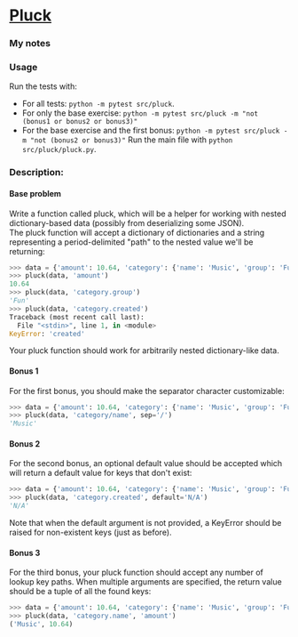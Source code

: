 # [Pluck](https://www.pythonmorsels.com/exercises/4932f67db2734adda695d20e4441c249)

### My notes


### Usage
Run the tests with:
- For all tests: `python -m pytest src/pluck`.
- For only the base exercise: `python -m pytest src/pluck -m "not (bonus1 or bonus2 or bonus3)"`
- For the base exercise and the first bonus: `python -m pytest src/pluck -m "not (bonus2 or bonus3)"`
Run the main file with `python src/pluck/pluck.py`.

### Description:
#### Base problem
Write a function called pluck, which will be a helper for working with nested dictionary-based data (possibly from deserializing some JSON).\
The pluck function will accept a dictionary of dictionaries and a string representing a period-delimited "path" to the nested value we'll be returning:

```python
>>> data = {'amount': 10.64, 'category': {'name': 'Music', 'group': 'Fun'}}
>>> pluck(data, 'amount')
10.64
>>> pluck(data, 'category.group')
'Fun'
>>> pluck(data, 'category.created')
Traceback (most recent call last):
  File "<stdin>", line 1, in <module>
KeyError: 'created'
```
Your pluck function should work for arbitrarily nested dictionary-like data.

#### Bonus 1
For the first bonus, you should make the separator character customizable:

```python
>>> data = {'amount': 10.64, 'category': {'name': 'Music', 'group': 'Fun'}}
>>> pluck(data, 'category/name', sep='/')
'Music'
```

#### Bonus 2
For the second bonus, an optional default value should be accepted which will return a default value for keys that don't exist:
```python
>>> data = {'amount': 10.64, 'category': {'name': 'Music', 'group': 'Fun'}}
>>> pluck(data, 'category.created', default='N/A')
'N/A'
```
Note that when the default argument is not provided, a KeyError should be raised for non-existent keys (just as before).

#### Bonus 3
For the third bonus, your pluck function should accept any number of lookup key paths. When multiple arguments are specified, the return value should be a tuple of all the found keys:
```python
>>> data = {'amount': 10.64, 'category': {'name': 'Music', 'group': 'Fun'}}
>>> pluck(data, 'category.name', 'amount')
('Music', 10.64)
```
